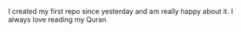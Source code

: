 I created my first repo since yesterday and am really happy about it.
I always love reading my Quran